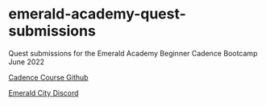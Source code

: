 # emerald-academy-quest-submissions

Quest submissions for the Emerald Academy Beginner Cadence Bootcamp June 2022

[Cadence Course Github](https://github.com/emerald-dao/beginner-cadence-course)

[Emerald City Discord](https://discord.gg/63uTbeGYvY)

